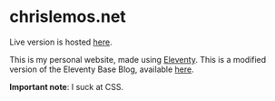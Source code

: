# chrislemos.net
Live version is hosted [here](https://chrislemos.net).

This is my personal website, made using [Eleventy](https://www.11ty.dev/). This is a modified version of the Eleventy Base Blog, available [here](https://github.com/11ty/eleventy-base-blog).

**Important note**: I suck at CSS.
